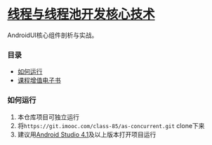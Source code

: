 # [线程与线程池开发核心技术](https://class.imooc.com/sale/mobilearchitect)


AndroidUI核心组件剖析与实战。

### 目录

- [如何运行](#如何运行)
- [课程增值电子书](https://doc.devio.org/as/)


### 如何运行

1. 本仓库项目可独立运行
2. 将`https://git.imooc.com/class-85/as-concurrent.git` clone下来
3. 建议用[Android Studio 4.1](https://developer.android.com/studio/preview)及以上版本打开项目运行
